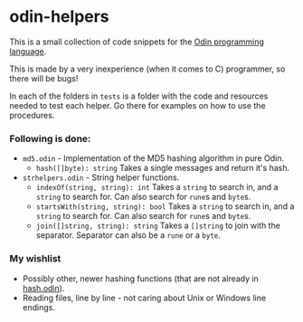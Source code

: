 # odin-helpers

This is a small collection of code snippets for the [Odin programming language](https://github.com/gingerBill/Odin).

This is made by a very inexperience (when it comes to C) programmer, so there will be bugs!

In each of the folders in `tests` is a folder with the code and resources needed to test each helper. Go there for examples on how to use the procedures.

### Following is done:
* `md5.odin` - Implementation of the MD5 hashing algorithm in pure Odin.
    * `hash([]byte): string` Takes a single messages and return it's hash.
* `strhelpers.odin` - String helper functions.
    * `indexOf(string, string): int` Takes a `string` to search in, and a `string` to search for. Can also search for `rune`s and `byte`s.
    * `startsWith(string, string): bool` Takes a `string` to search in, and a `string` to search for. Can also search for `rune`s and `byte`s.
    * `join([]string, string): string` Takes a `[]string` to join with the separator. Separator can also be a `rune` or a `byte`.



###  My wishlist
* Possibly other, newer hashing functions (that are not already in [hash.odin](https://github.com/gingerBill/Odin/blob/master/core/hash.odin)).
* Reading files, line by line - not caring about Unix or Windows line endings.
